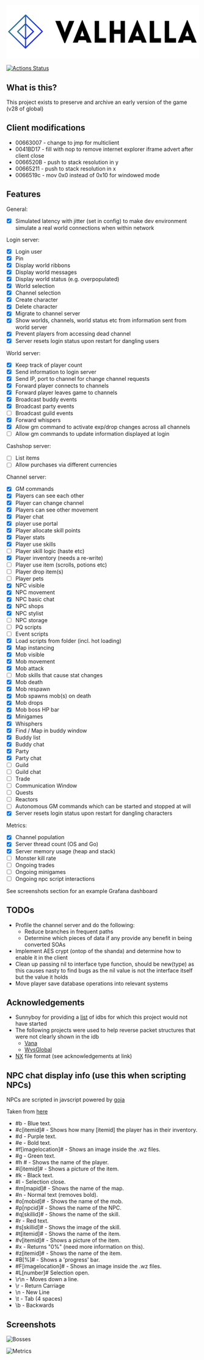 ![Alt text](img/logo.png?raw=true "Valhalla")

[![Actions Status](https://github.com/Hucaru/Valhalla/workflows/Go/badge.svg)](https://github.com/Hucaru/Valhalla/actions)

## What is this?

This project exists to preserve and archive an early version of the game (v28 of global)

## Client modifications

- 00663007 - change to jmp for multiclient
- 0041BD17 - fill with nop to remove internet explorer iframe advert after client close
- 0066520B - push to stack resolution in y
- 00665211 - push to stack resolution in x
- 0066519c - mov 0x0 instead of 0x10 for windowed mode

## Features

General:
- [x] Simulated latency with jitter (set in config) to make dev environment simulate a real world connections when within network

Login server:
- [x] Login user
- [X] Pin
- [x] Display world ribbons
- [x] Display world messages
- [x] Display world status (e.g. overpopulated)
- [x] World selection
- [x] Channel selection
- [x] Create character
- [x] Delete character
- [x] Migrate to channel server
- [x] Show worlds, channels, world status etc from information sent from world server
- [x] Prevent players from accessing dead channel
- [x] Server resets login status upon restart for dangling users

World server:
- [x] Keep track of player count
- [x] Send information to login server
- [x] Send IP, port to channel for change channel requests
- [x] Forward player connects to channels
- [x] Forward player leaves game to channels
- [x] Broadcast buddy events
- [x] Broadcast party events
- [ ] Broadcast guild events
- [x] Forward whispers
- [x] Allow gm command to activate exp/drop changes across all channels
- [ ] Allow gm commands to update information displayed at login

Cashshop server:
- [ ] List items
- [ ] Allow purchases via different currencies

Channel server:
- [x] GM commands
- [x] Players can see each other
- [x] Player can change channel
- [x] Players can see other movement
- [x] Player chat
- [x] player use portal
- [x] Player allocate skill points
- [x] Player stats
- [x] Player use skills
- [ ] Player skill logic (haste etc)
- [x] Player inventory (needs a re-write)
- [ ] Player use item (scrolls, potions etc)
- [ ] Player drop item(s)
- [ ] Player pets
- [x] NPC visible
- [x] NPC movement
- [x] NPC basic chat
- [x] NPC shops
- [x] NPC stylist
- [ ] NPC storage
- [ ] PQ scripts
- [ ] Event scripts
- [x] Load scripts from folder (incl. hot loading)
- [x] Map instancing
- [x] Mob visible
- [x] Mob movement
- [x] Mob attack
- [ ] Mob skills that cause stat changes
- [x] Mob death
- [x] Mob respawn
- [x] Mob spawns mob(s) on death
- [x] Mob drops
- [x] Mob boss HP bar
- [x] Minigames
- [x] Whisphers
- [x] Find / Map in buddy window
- [x] Buddy list
- [x] Buddy chat
- [x] Party
- [x] Party chat
- [ ] Guild
- [ ] Guild chat
- [ ] Trade
- [ ] Communication Window
- [ ] Quests
- [ ] Reactors
- [ ] Autonomous GM commands which can be started and stopped at will
- [x] Server resets login status upon restart for dangling characters

Metrics:
- [x] Channel population
- [x] Server thread count (OS and Go)
- [x] Server memory usage (heap and stack)
- [ ] Monster kill rate
- [ ] Ongoing trades
- [ ] Ongoing minigames
- [ ] Ongoing npc script interactions

See screenshots section for an example Grafana dashboard

## TODOs

- Profile the channel server and do the following:
    - Reduce branches in frequent paths
    - Determine which pieces of data if any provide any benefit in being converted SOAs
- Implement AES crypt (ontop of the shanda) and determine how to enable it in the client
- Clean up passing nil to interface type function, should be new(type) as this causes nasty to find bugs as the nil value is not the interface itself but the value it holds
- Move player save database operations into relevant systems

## Acknowledgements

- Sunnyboy for providing a [list](http://forum.ragezone.com/f921/library-idbs-versions-named-addresses-987815/) of idbs for which this project would not have started
- The following projects were used to help reverse packet structures that were not clearly shown in the idb
    - [Vana](https://github.com/retep998/Vana)
    - [WvsGlobal](https://github.com/diamondo25/WvsGlobal)
- [NX](https://nxformat.github.io/) file format (see acknowledgements at link)

## NPC chat display info (use this when scripting NPCs)

NPCs are scripted in javscript powered by [goja](https://github.com/dop251/goja)

Taken from [here](http://forum.ragezone.com/f428/add-learning-npcs-start-finish-643364/)

- #b - Blue text.
- #c[itemid]# - Shows how many [itemid] the player has in their inventory.
- #d - Purple text.
- #e - Bold text.
- #f[imagelocation]# - Shows an image inside the .wz files.
- #g - Green text.
- #h # - Shows the name of the player.
- #i[itemid]# - Shows a picture of the item.
- #k - Black text.
- #l - Selection close.
- #m[mapid]# - Shows the name of the map.
- #n - Normal text (removes bold).
- #o[mobid]# - Shows the name of the mob.
- #p[npcid]# - Shows the name of the NPC.
- #q[skillid]# - Shows the name of the skill.
- #r - Red text.
- #s[skillid]# - Shows the image of the skill.
- #t[itemid]# - Shows the name of the item.
- #v[itemid]# - Shows a picture of the item.
- #x - Returns "0%" (need more information on this).
- #z[itemid]# - Shows the name of the item.
- #B[%]# - Shows a 'progress' bar.
- #F[imagelocation]# - Shows an image inside the .wz files.
- #L[number]# Selection open.
- \r\n - Moves down a line.
- \r - Return Carriage
- \n - New Line
- \t - Tab (4 spaces)
- \b - Backwards

## Screenshots

![Bosses](img/bosses.PNG?raw=true "Bosses")

![Metrics](img/metrics.PNG?raw=true "Metrics")